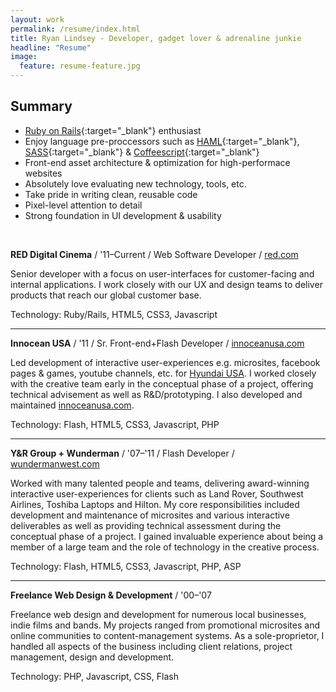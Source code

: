```yaml
---
layout: work
permalink: /resume/index.html
title: Ryan Lindsey - Developer, gadget lover & adrenaline junkie
headline: "Resume"
image:
  feature: resume-feature.jpg
---
```


## Summary

* [Ruby on Rails](http://rubyonrails.org/){:target="_blank"} enthusiast
* Enjoy language pre-proccessors such as [HAML](http://haml.info/){:target="_blank"}, [SASS](http://sass-lang.com/){:target="_blank"} & [Coffeescript](http://coffeescript.org/){:target="_blank"}
* Front-end asset architecture & optimization for high-performace websites
* Absolutely love evaluating new technology, tools, etc.
* Take pride in writing clean, reusable code
* Pixel-level attention to detail
* Strong foundation in UI development & usability

<br/>


**RED Digital Cinema** / '11&ndash;Current / Web Software Developer / <a href="http://www.red.com" title="www.red.com" target="_blank">red.com</a>

Senior developer with a focus on user-interfaces for customer-facing and internal applications. I work closely with our UX and design teams to deliver products that reach our global customer base.

Technology: Ruby/Rails, HTML5, CSS3, Javascript

---

**Innocean USA** / '11 / Sr. Front-end+Flash Developer / <a href="http://www.innoceanusa.com" title="www.innoceanusa.com" target="_blank">innoceanusa.com</a>

Led development of interactive user-experiences e.g. microsites, facebook pages & games, youtube channels, etc. for <a href="http://www.hyundaiusa.com/" title="Hyundai USA" target="_blank">Hyundai USA</a>. I worked closely with the creative team early in the conceptual phase of a project, offering technical advisement as well as R&D/prototyping. I also developed and maintained <a href="http://www.innoceanusa.com" title="Innocean USA" target="_blank">innoceanusa.com</a>.

Technology: Flash, HTML5, CSS3, Javascript, PHP

---

**Y&amp;R Group + Wunderman** / '07&ndash;'11 / Flash Developer / <a href="http://wundermanwest.com" title="www.wundermanwest.com" target="_blank">wundermanwest.com</a>

Worked with many talented people and teams, delivering award-winning interactive user-experiences for clients such as Land Rover, Southwest Airlines, Toshiba Laptops and Hilton. My core responsibilities included development and maintenance of microsites and various interactive deliverables as well as providing technical assessment during the conceptual phase of a project. I gained invaluable experience about being a member of a large team and the role of technology in the creative process.

Technology: Flash, HTML5, CSS3, Javascript, PHP, ASP

---

**Freelance Web Design &amp; Development** / '00&ndash;'07

Freelance web design and development for numerous local businesses, indie films and bands. My projects ranged from promotional microsites and online communities to content-management systems. As a sole-proprietor, I handled all aspects of the business including client relations, project management, design and development.

Technology: PHP, Javascript, CSS, Flash

